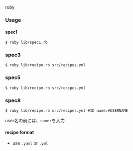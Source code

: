 ruby

### Usage


#### spec1

```
$ ruby lib/spec1.rb
```

### spec3

```
$ ruby lib/recipe.rb src/recipes.yml
```

### spec5

```
$ ruby lib/recipe.rb src/recipes.yml
```

### spec8

```
$ ruby lib/recipe.rb src/recipes.yml #ID name:#USERNAME
```
user名の前には、`name:`を入力


#### recipe format

* use `.yaml` or `.yml`
